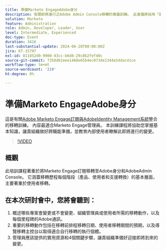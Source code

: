 ```yaml
---
title: 準備Marketo EngageAdobe身分
description: 有關即將進行之Adobe Admin Console移轉的專屬訓練。 此會議將採用「訓練訓練員」的形式，以便您能學習內容，並教育您的章節瞭解此即將進行的變更。
solution: Marketo
feature: Administration
role: Admin, Developer, Leader, User
level: Intermediate, Experienced
doc-type: Event
duration: 3416
last-substantial-update: 2024-06-28T00:00:00Z
jira: KT-15797
exl-id: 811852d0-9900-43cc-b6d8-29c8b2fef40c
source-git-commit: 7358d62eee1468e65b4ec073de1344a54dac41ce
workflow-type: tm+mt
source-wordcount: '219'
ht-degree: 0%

---
```


# 準備Marketo EngageAdobe身分

這是有關[Adobe Marketo Engage訂閱與AdobeIdentity Management系統](https://experienceleague.adobe.com/en/docs/marketo/using/product-docs/administration/marketo-with-adobe-identity/adobe-identity-management-overview)整合的移轉訓練。 內容最適合Marketo Engage管理員。 本訓練課程將協助您掌握基本知識，讓貴組織做好跨職能準備，並教育內部使用者瞭解此即將進行的變更。


>[!VIDEO](https://video.tv.adobe.com/v/3430920/?learn=on)

## 概觀

此培訓課程著重於將Marketo Engage訂閱移轉至Adobe身分和AdobeAdmin Console。 它涵蓋移轉歷程每個階段（產品、使用者和支援轉換）的基本層面，主要著重於使用者移轉。

## 在本次研討會中，您將會聽到：

1. 概述哪些專案會變更或不會變更、組織管理員或使用者所需的移轉動作，以及每個里程碑的Adobe通訊。
1. 重要的移轉動作包括在移轉前排程移轉日期、使用者移轉期間的預期，以及導覽移轉主控台以取得適合自行移轉的執行個體。
1. 管理員應該提供的實用資源和4個關鍵步驟，讓貴組織準備好迎接即將到來的變更。
